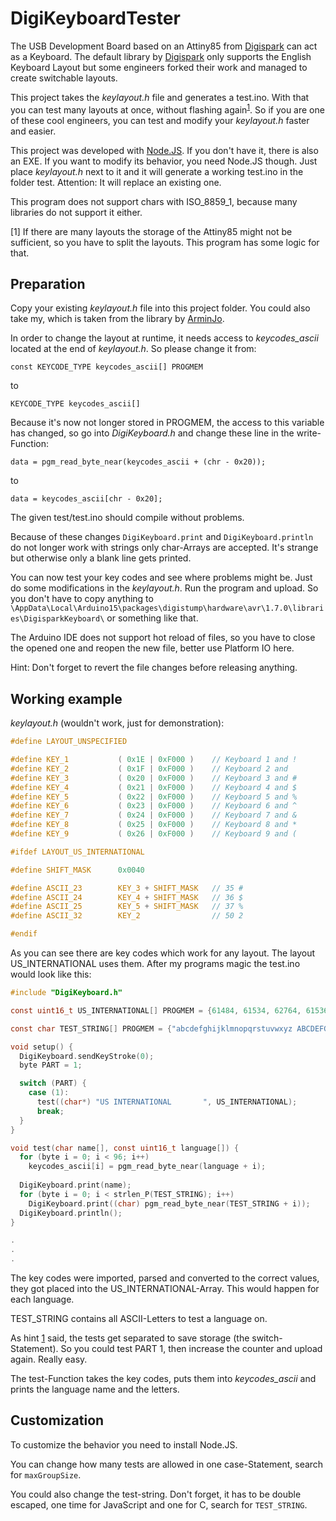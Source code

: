 # DigiKeyboardTester

The USB Development Board based on an Attiny85 from [Digispark](http://digistump.com/products/1) can act as a Keyboard.
The default library by [Digispark](https://github.com/digistump/DigistumpArduino) only supports the English Keyboard Layout but some engineers forked their work and managed to create switchable layouts.

This project takes the *keylayout.h* file and generates a test.ino. With that you can test many layouts at once, without flashing again<sup>[1](#1)</sup>. So if you are one of these cool engineers, you can test and modify your *keylayout.h* faster and easier.

This project was developed with [Node.JS](https://nodejs.org/en/). If you don't have it, there is also an EXE. If you want to modify its behavior, you need Node.JS though. Just place *keylayout.h* next to it and it will generate a working test.ino in the folder test. Attention: It will replace an existing one.

This program does not support chars with ISO_8859_1, because many libraries do not support it either.

<a id="1">[1]</a> If there are many layouts the storage of the Attiny85 might not be sufficient, so you have to split the layouts. This program has some logic for that.

## Preparation

Copy your existing *keylayout.h* file into this project folder. You could also take my, which is taken from the library by [ArminJo](https://github.com/ArminJo/DigistumpArduino).

In order to change the layout at runtime, it needs access to *keycodes_ascii* located at the end of *keylayout.h*. So please change it from:

`const KEYCODE_TYPE keycodes_ascii[] PROGMEM`

to

`KEYCODE_TYPE keycodes_ascii[]`

Because it's now not longer stored in PROGMEM, the access to this variable has changed, so go into *DigiKeyboard.h* and change these line in the write-Function:

`data = pgm_read_byte_near(keycodes_ascii + (chr - 0x20));`

to

`data = keycodes_ascii[chr - 0x20];`

The given test/test.ino should compile without problems.

Because of these changes `DigiKeyboard.print` and `DigiKeyboard.println` do not longer work with strings only char-Arrays are accepted. It's strange but otherwise only a blank line gets printed.

You can now test your key codes and see where problems might be. Just do some modifications in the *keylayout.h*. Run the program and upload. So you don't have to copy anything to `\AppData\Local\Arduino15\packages\digistump\hardware\avr\1.7.0\libraries\DigisparkKeyboard\` or something like that.

The Arduino IDE does not support hot reload of files, so you have to close the opened one and reopen the new file, better use Platform IO here.

Hint: Don't forget to revert the file changes before releasing anything.

## Working example

*keylayout.h* (wouldn't work, just for demonstration):

```C
#define LAYOUT_UNSPECIFIED

#define KEY_1           ( 0x1E | 0xF000 )    // Keyboard 1 and !
#define KEY_2           ( 0x1F | 0xF000 )    // Keyboard 2 and
#define KEY_3           ( 0x20 | 0xF000 )    // Keyboard 3 and #
#define KEY_4           ( 0x21 | 0xF000 )    // Keyboard 4 and $
#define KEY_5           ( 0x22 | 0xF000 )    // Keyboard 5 and %
#define KEY_6           ( 0x23 | 0xF000 )    // Keyboard 6 and ^
#define KEY_7           ( 0x24 | 0xF000 )    // Keyboard 7 and &
#define KEY_8           ( 0x25 | 0xF000 )    // Keyboard 8 and *
#define KEY_9           ( 0x26 | 0xF000 )    // Keyboard 9 and (

#ifdef LAYOUT_US_INTERNATIONAL

#define SHIFT_MASK      0x0040

#define ASCII_23        KEY_3 + SHIFT_MASK   // 35 #
#define ASCII_24        KEY_4 + SHIFT_MASK   // 36 $
#define ASCII_25        KEY_5 + SHIFT_MASK   // 37 %
#define ASCII_32        KEY_2                // 50 2

#endif
```

As you can see there are key codes which work for any layout. The layout US_INTERNATIONAL uses them. After my programs magic the test.ino would look like this:

```C
#include "DigiKeyboard.h"

const uint16_t US_INTERNATIONAL[] PROGMEM = {61484, 61534, 62764, 61536, 61537, 61538, 61540, 61996};

const char TEST_STRING[] PROGMEM = {"abcdefghijklmnopqrstuvwxyz ABCDEFGHIJKLMNOPQRSTUVWXYZ 1234567890 !\"#$%&'()*+,-./:;<=>?@[\\]^_`{|}~"};

void setup() {
  DigiKeyboard.sendKeyStroke(0);
  byte PART = 1;

  switch (PART) {
    case (1):
      test((char*) "US INTERNATIONAL       ", US_INTERNATIONAL);
      break;
  }
}

void test(char name[], const uint16_t language[]) {
  for (byte i = 0; i < 96; i++)
    keycodes_ascii[i] = pgm_read_byte_near(language + i);
  
  DigiKeyboard.print(name);
  for (byte i = 0; i < strlen_P(TEST_STRING); i++)
    DigiKeyboard.print((char) pgm_read_byte_near(TEST_STRING + i));
  DigiKeyboard.println();
}

.
.
.
```

The key codes were imported, parsed and converted to the correct values, they got placed into the US_INTERNATIONAL-Array. This would happen for each language.

TEST_STRING contains all ASCII-Letters to test a language on.

As hint [1](#1) said, the tests get separated to save storage (the switch-Statement). So you could test PART 1, then increase the counter and upload again. Really easy.

The test-Function takes the key codes, puts them into *keycodes_ascii* and prints the language name and the letters.

## Customization

To customize the behavior you need to install Node.JS.

You can change how many tests are allowed in one case-Statement, search for `maxGroupSize`.

You could also change the test-string. Don't forget, it has to be double escaped, one time for JavaScript and one for C, search for `TEST_STRING`.
